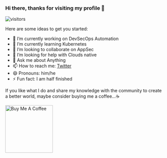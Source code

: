 ### Hi there, thanks for visiting my profile 👋

 ![visitors](https://visitor-badge.glitch.me/badge?page_id=bugwrangler.bugwrangler)

Here are some ideas to get you started:

- 🔭 I’m currently working on DevSecOps Automation
- 🌱 I’m currently learning Kubernetes
- 👯 I’m looking to collaborate on AppSec 
- 🤔 I’m looking for help with Clouds native 
- 💬 Ask me about Anything 
- 📫 How to reach me: [Twitter](https://twitter.com/abhinavsejpal) 
- 😄 Pronouns: him/he
- ⚡ Fun fact: I am half finished

If you like what I do and share my knowledge with the community to create a better world, maybe consider buying me a coffee...☕ 

<a href="https://www.buymeacoffee.com/bugwrangler" target="_blank"><img src="https://cdn.buymeacoffee.com/buttons/v2/default-yellow.png" alt="Buy Me A Coffee" width="150" ></a>
